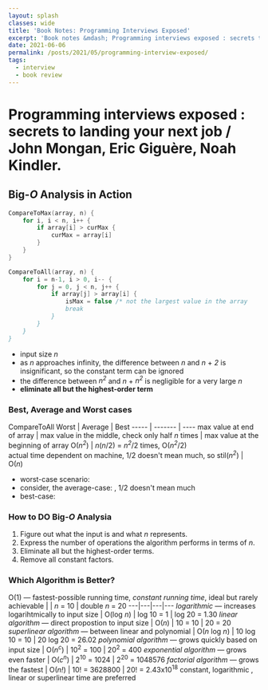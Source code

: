 ```yaml
---
layout: splash
classes: wide
title: 'Book Notes: Programming Interviews Exposed'
excerpt: 'Book notes &mdash; Programming interviews exposed : secrets to landing your next job / John Mongan, Eric Giguère, Noah Kindler.'
date: 2021-06-06
permalink: /posts/2021/05/programming-interview-exposed/
tags:
  - interview
  - book review
---
```


# Programming interviews exposed : secrets to landing your next job / John Mongan, Eric Giguère, Noah Kindler.

## Big-*O* Analysis in Action
``` c
CompareToMax(array, n) {
    for i, i < n, i++ {
        if array[i] > curMax {
            curMax = array[i]
        }
    }
}
```
``` c
CompareToAll(array, n) {
    for i = n-1, i > 0, i-- {
        for j = 0, j < n, j++ {
            if array[j] > array[i] {
                isMax = false /* not the largest value in the array
                break
            }
        }
    }
}
```
- input size *n*
- as *n* approaches infinity, the difference between *n* and *n* + *2* is insignificant, so the constant term can be ignored
- the difference between *n<sup>2</sup>* and *n* + *n<sup>2</sup>* is negligible for a very large *n*
- **eliminate all but the highest-order term**

### Best, Average and Worst cases
CompareToAll
Worst | Average | Best
----- | ------- | ----
max value at end of array | max value in the middle, check only half *n* times | max value at the beginning of array
O(*n<sup>2</sup>*) | *n*(*n*/2) = *n<sup>2</sup>*/2 times, O(*n<sup>2</sup>*/2)<br/>actual time dependent on machine, 1/2 doesn't mean much, so stil(*n<sup>2</sup>*) | O(*n*)
- worst-case scenario: 
- consider, the average-case: , 1/2 doesn't mean much
- best-case:

### How to DO Big-*O* Analysia
1. Figure out what the input is and what *n* represents.
1. Express the number of operations the algorithm performs in terms of *n*.
1. Eliminate all but the highest-order terms.
1. Remove all  constant factors.

### Which Algorithm is Better?
O(1) &mdash; fastest-possible running time, *constant running time*, ideal but rarely achievable
| | *n* = 10 | double *n* = 20
---|---|---|---
*logarithmic* &mdash; increases logarihtmically to input size | O(log *n*) | log 10 = 1 | log 20 = 1.30
*linear algorithm* &mdash; direct propostion to input size | O(*n*) | 10 = 10 | 20 = 20
*superlinear algorithm* &mdash; between linear and polynomial | O(*n* log *n*) | 10 log 10 = 10 | 20 log 20 = 26.02
*polynomial algorithm* &mdash; grows quickly based on input size | O(*n<sup>c</sup>*) | 10<sup>2</sup> = 100 | 20<sup>2</sup> = 400
*exponential algorithm* &mdash; grows even faster | O(*c<sup>n</sup>*) | 2<sup>10</sup> = 1024 | 2<sup>20</sup> = 1048576
*factorial algorithm* &mdash; grows the fastest | O(*n!*) | 10! = 3628800 | 20! = 2.43x10<sup>18</sup>
constant, logarithmic , linear or superlinear time are preferred
